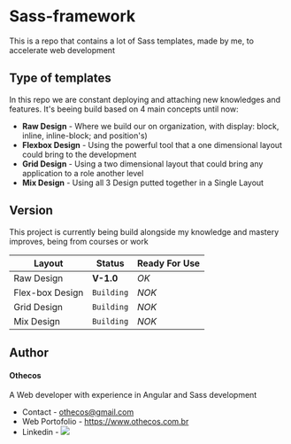 # Sass-framework
This is a repo that contains a lot of Sass templates, made by me, to accelerate web development
## Type of templates
In this repo we are constant deploying and attaching new knowledges and features. It's beeing build based on 4 main concepts until now:
  - **Raw Design** - Where we build our on organization, with display: block, inline, inline-block; and position's)
  - **Flexbox Design** -  Using the powerful tool that a one dimensional layout could bring to the development
  - **Grid Design** - Using a two dimensional layout that could bring any application to a role another level
  - **Mix Design** - Using all 3 Design putted together in a Single Layout
## Version
This project is currently being build alongside my knowledge and mastery improves, being from courses or work

| Layout | Status | Ready For Use |
| ------ | ------ | ------ |
| Raw Design | **V-1.0** | *OK* |
| Flex-box Design | `Building` | *NOK* |
| Grid Design | `Building`| *NOK* |
| Mix Design |  `Building`| *NOK* |

## Author
#### Othecos
A Web developer with experience in Angular and Sass development
- Contact - othecos@gmail.com
- Web Portofolio - https://www.othecos.com.br
- Linkedin - [![](https://media.licdn.com/dms/image/C4E12AQHh9fBjpzFo1A/article-inline_image-shrink_1000_1488/0?e=1552521600&v=beta&t=PgH46e9sTLKoJ-fuPphuLE_eUOZVN4Xodt8kQQyhmRE)](https://www.linkedin.com/in/otavio-henrique-pires-costa-354902126/)


